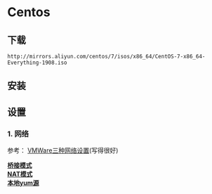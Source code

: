 # Centos

## 下载
`http://mirrors.aliyun.com/centos/7/isos/x86_64/CentOS-7-x86_64-Everything-1908.iso`

## 安装

## 设置
### 1. 网络
参考： [VMWare三种网络设置](https://www.linuxidc.com/Linux/2016-09/135521.htm)(写得很好)  

**[桥接模式](./bridged.md)**  
**[NAT模式](./NAT.md)**  
**[本地yum源](./localYum.md)**